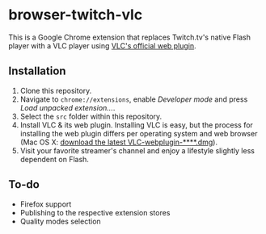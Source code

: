 # browser-twitch-vlc

This is a Google Chrome extension that replaces Twitch.tv's native Flash player with a VLC player using [VLC's official web plugin](https://wiki.videolan.org/Documentation:WebPlugin/#VLC_objects).

## Installation

1. Clone this repository.
2. Navigate to `chrome://extensions`, enable *Developer mode* and press *Load unpacked extension...*.
3. Select the `src` folder within this repository.
4. Install VLC &amp; its web plugin. Installing VLC is easy, but the process for installing the web plugin differs per operating system and web browser (Mac OS X: [download the latest VLC-webplugin-****.dmg](http://nightlies.videolan.org/build/macosx-intel/?C=N;O=A)).
5. Visit your favorite streamer's channel and enjoy a lifestyle slightly less dependent on Flash.

## To-do

* Firefox support
* Publishing to the respective extension stores
* Quality modes selection
